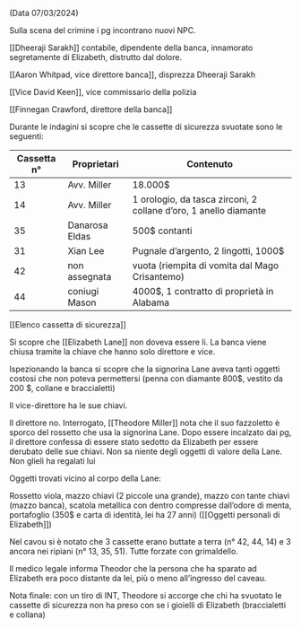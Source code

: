 (Data 07/03/2024)

Sulla scena del crimine i pg incontrano nuovi NPC.

 [[Dheeraji Sarakh]] contabile, dipendente della banca, innamorato segretamente di Elizabeth, distrutto dal dolore.

[[Aaron Whitpad, vice direttore banca]], disprezza Dheeraji Sarakh

[[Vice David Keen]], vice commissario della polizia

[[Finnegan Crawford, direttore della banca]]

Durante le indagini si scopre che le cassette di sicurezza svuotate sono le seguenti:

| Cassetta n° | Proprietari    | Contenuto                                                        |
| ----------- | -------------- | ---------------------------------------------------------------- |
| 13          | Avv. Miller    | 18.000$                                                          |
| 14          | Avv. Miller    | 1 orologio, da tasca zirconi, 2 collane d’oro, 1 anello diamante |
| 35          | Danarosa Eldas | 500$ contanti                                                    |
| 31          | Xian Lee       | Pugnale d’argento, 2 lingotti, 1000$                             |
| 42          | non assegnata  | vuota (riempita di vomita dal Mago Crisantemo)                   |
| 44          | coniugi Mason  | 4000$, 1 contratto di proprietà in Alabama                       |

[[Elenco cassetta di sicurezza]]

Si scopre che [[Elizabeth Lane]] non doveva essere li. La banca viene chiusa tramite la chiave che hanno solo direttore e vice.

Ispezionando la banca si scopre che la signorina Lane aveva tanti oggetti costosi che non poteva permettersi (penna con diamante 800$, vestito da 200 $, collane e braccialetti)

Il vice-direttore ha le sue chiavi.

Il direttore no. Interrogato, [[Theodore Miller]] nota che il suo fazzoletto è sporco del rossetto che usa la signorina Lane. Dopo essere incalzato dai pg, il direttore confessa di essere stato sedotto da Elizabeth per essere derubato delle sue chiavi. Non sa niente degli oggetti di valore della Lane. Non glieli ha regalati lui

Oggetti trovati vicino al corpo della Lane:

Rossetto viola, mazzo chiavi (2 piccole una grande), mazzo con tante chiavi (mazzo banca), scatola metallica con dentro compresse dall’odore di menta, portafoglio (350$ e carta di identità, lei ha 27 anni) ([[Oggetti personali di Elizabeth]])

Nel cavou si è notato che 3 cassette erano buttate a terra (n° 42, 44, 14) e 3 ancora nei ripiani (n° 13, 35, 51). Tutte forzate con grimaldello.

Il medico legale informa Theodor che la persona che ha sparato ad Elizabeth era poco distante da lei, più o meno all’ingresso del caveau.

Nota finale: con un tiro di INT, Theodore si accorge che chi ha svuotato le cassette di sicurezza non ha preso con se i gioielli di Elizabeth (braccialetti e collana)